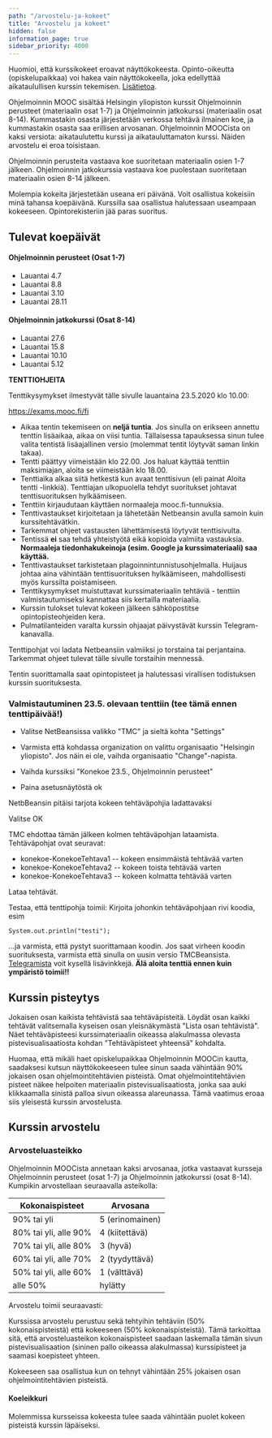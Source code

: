 ```yaml
---
path: "/arvostelu-ja-kokeet"
title: "Arvostelu ja kokeet"
hidden: false
information_page: true
sidebar_priority: 4000
---
```


<notice>Huomioi, että kurssikokeet eroavat näyttökokeesta. Opinto-oikeutta (opiskelupaikkaa) voi hakea vain näyttökokeella, joka edellyttää aikataulullisen kurssin tekemisen. [Lisätietoa](./opinto-oikeus).</notice>

Ohjelmoinnin MOOC sisältää Helsingin yliopiston kurssit Ohjelmoinnin perusteet (materiaalin osat 1-7) ja Ohjelmoinnin jatkokurssi (materiaalin osat 8-14). Kummastakin osasta järjestetään verkossa tehtävä ilmainen koe, ja kummastakin osasta saa erillisen arvosanan. Ohjelmoinnin MOOCista on kaksi versiota: aikataulutettu kurssi ja aikatauluttamaton kurssi. Näiden arvostelu ei eroa toisistaan.

Ohjelmoinnin perusteita vastaava koe suoritetaan materiaalin osien 1-7 jälkeen. Ohjelmoinnin jatkokurssia vastaava koe puolestaan suoritetaan materiaalin osien 8-14 jälkeen.

Molempia kokeita järjestetään useana eri päivänä. Voit osallistua kokeisiin minä tahansa koepäivänä. Kurssilla saa osallistua halutessaan useampaan kokeeseen. Opintorekisteriin jää paras suoritus.

## Tulevat koepäivät

#### Ohjelmoinnin perusteet (Osat 1-7)

* Lauantai 4.7
* Lauantai 8.8
* Lauantai 3.10
* Lauantai 28.11

#### Ohjelmoinnin jatkokurssi (Osat 8-14)

* Lauantai 27.6
* Lauantai 15.8
* Lauantai 10.10
* Lauantai 5.12

<text-box variant="hint" name="Kurssin kokeesta">

**TENTTIOHJEITA**

Tenttikysymykset ilmestyvät tälle sivulle lauantaina 23.5.2020 klo 10.00:

<a href="https://exams.mooc.fi/fi">https://exams.mooc.fi/fi</a>

* Aikaa tentin tekemiseen on **neljä tuntia**. Jos sinulla on erikseen annettu tenttin lisäaikaa, aikaa on viisi tuntia. Tällaisessa tapauksessa sinun tulee valita tentistä lisäajallinen versio (molemmat tentit löytyvät saman linkin takaa).
* Tentti päättyy viimeistään klo 22.00. Jos haluat käyttää tenttiin maksimiajan, aloita se viimeistään klo 18.00.
* Tenttiaika alkaa siitä hetkestä kun avaat tenttisivun (eli painat Aloita tentti -linkkiä). Tenttiajan ulkopuolella tehdyt suoritukset johtavat tenttisuorituksen hylkäämiseen.
* Tenttiin kirjaudutaan käyttäen normaaleja mooc.fi-tunnuksia.
* Tenttivastaukset kirjoitetaan ja lähetetään Netbeansin avulla samoin kuin kurssitehtävätkin.
* Tarkemmat ohjeet vastausten lähettämisestä löytyvät tenttisivulta.
* Tentissä **ei** saa tehdä yhteistyötä eikä kopioida valmiita vastauksia. **Normaaleja tiedonhakukeinoja (esim. Google ja kurssimateriaali) saa käyttää.**
* Tenttivastaukset tarkistetaan plagoinnintunnistusohjelmalla. Huijaus johtaa aina vähintään tenttisuorituksen hylkäämiseen, mahdollisesti myös kurssilta poistamiseen.
* Tenttikysymykset muistuttavat kurssimateriaalin tehtäviä - tenttiin valmistautumiseksi kannattaa siis kertailla materiaalia.
* Kurssin tulokset tulevat kokeen jälkeen sähköpostitse opintopisteohjeiden kera.
* Pulmatilanteiden varalta kurssin ohjaajat päivystävät kurssin Telegram-kanavalla.

Tenttipohjat voi ladata Netbeansiin valmiiksi jo torstaina tai perjantaina. Tarkemmat ohjeet tulevat tälle sivulle torstaihin mennessä.

Tentin suorittamalla saat opintopisteet ja halutessasi virallisen todistuksen kurssin suorituksesta.

</text-box>


### Valmistautuminen 23.5. olevaan tenttiin (tee tämä ennen tenttipäivää!)

*  Valitse NetBeansissa valikko "TMC" ja sieltä kohta "Settings"

*  Varmista että kohdassa organization on valittu organisaatio "Helsingin yliopisto". Jos näin ei ole, vaihda organisaatio "Change"-napista.

*  Vaihda kurssiksi "Konekoe 23.5., Ohjelmoinnin perusteet"

*  Paina asetusnäytöstä ok

NetbBeansin pitäisi tarjota kokeen tehtäväpohjia ladattavaksi

Valitse OK

TMC ehdottaa tämän jälkeen kolmen tehtäväpohjan lataamista. Tehtäväpohjat ovat seuravat:

* konekoe-KonekoeTehtava1 -- kokeen ensimmäistä tehtävää varten
* konekoe-KonekoeTehtava2 -- kokeen toista tehtävää varten
* konekoe-KonekoeTehtava3 -- kokeen kolmatta tehtävää varten

Lataa tehtävät.

Testaa, että tenttipohja toimii: Kirjoita johonkin tehtäväpohjaan rivi koodia, esim

`System.out.println("testi");`

...ja varmista, että pystyt suorittamaan koodin. Jos saat virheen koodin suorituksesta, varmista että sinulla on uusin versio TMCBeansista. <a href="https://t.me/ohjelmointi20">Telegramista</a> voit kysellä lisävinkkejä. **Älä aloita tenttiä ennen kuin ympäristö toimii!!**

## Kurssin pisteytys

Jokaisen osan kaikista tehtävistä saa tehtäväpisteitä. Löydät osan kaikki tehtävät valitsemalla kyseisen osan yleisnäkymästä "Lista osan tehtävistä". Näet tehtäväpisteesi kurssimateriaalin oikeassa alakulmassa olevasta pistevisualisaatiosta kohdan "Tehtäväpisteet yhteensä" kohdalta.

Huomaa, että mikäli haet opiskelupaikkaa Ohjelmoinnin MOOCin kautta, saadaksesi kutsun näyttökokeeseen tulee sinun saada vähintään 90% jokaisen osan ohjelmointitehtävien pisteistä. Omat ohjelmointitehtävien pisteet näkee helpoiten materiaalin pistevisualisaatiosta, jonka saa auki klikkaamalla sinistä palloa sivun oikeassa alareunassa. Tämä vaatimus eroaa siis yleisestä kurssin arvostelusta.

## Kurssin arvostelu

### Arvosteluasteikko

Ohjelmoinnin MOOCista annetaan kaksi arvosanaa, jotka vastaavat kursseja Ohjelmoinnin perusteet (osat 1-7) ja Ohjelmoinnin jatkokurssi (osat 8-14). Kumpikin arvostellaan seuraavalla asteikolla:

<table>
    <thead>
    <tr>
        <th>Kokonaispisteet</th>
        <th>Arvosana</th>
    </tr>
    </thead>
    <tbody>
    <tr>
        <td>90% tai yli</td>
        <td>5 (erinomainen)</td>
    </tr>
    <tr>
        <td>80% tai yli, alle 90%</td>
        <td>4 (kiitettävä)</td>
    </tr>
    <tr>
        <td>70% tai yli, alle 80%</td>
        <td>3 (hyvä)</td>
    </tr>
    <tr>
        <td>60% tai yli, alle 70%</td>
        <td>2 (tyydyttävä)</td>
    </tr>
    <tr>
        <td>50% tai yli, alle 60%</td>
        <td>1 (välttävä)</td>
    </tr>
    <tr>
        <td>alle 50%</td>
        <td>hylätty</td>
    </tr>
    </tbody>
</table>

Arvostelu toimii seuraavasti:

Kurssissa arvostelu perustuu sekä tehtyihin tehtäviin (50% kokonaispisteistä) että kokeeseen (50% kokonaispisteistä). Tämä tarkoittaa sitä, että arvosteluasteikon kokonaispisteet saadaan laskemalla tämän sivun pistevisualisaation (sininen pallo oikeassa alakulmassa) kurssipisteet ja saamasi koepisteet yhteen.

Kokeeseen saa osallistua kun on tehnyt vähintään 25% jokaisen osan ohjelmointitehtävien pisteistä.

<!--
Aikatauluttamattomassa kurssiversiossa arvostelu perustuu täysin kokeeseen. Tällä kurssin versiolla arvosteluasteikon kokonaispisteet ovat siis pelkästään koepisteet.

Kokeeseen saa osallistua kun on saanut jokaisen osan ohjelmointitehtävien pisteistä vähintään 90%. -->

#### Koeleikkuri

Molemmissa kursseissa kokeesta tulee saada vähintään puolet kokeen pisteistä kurssin läpäiseksi.
